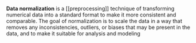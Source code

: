 **Data normalization** is a [[preprocessing]] technique of transforming numerical data into a standard format to make it more consistent and comparable. The goal of normalization is to scale the data in a way that removes any inconsistencies, outliers, or biases that may be present in the data, and to make it suitable for analysis and modeling